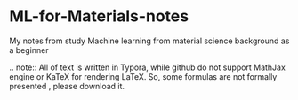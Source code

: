 # ML-for-Materials-notes
My notes from study Machine learning from material science background as a beginner

.. note::
All of text is written in Typora, while github do not support MathJax engine or KaTeX for rendering LaTeX. So, some formulas are not formally presented , please download it.
